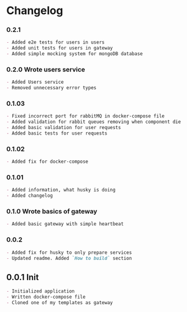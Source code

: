 # Changelog

### 0.2.1

```markdown
- Added e2e tests for users in users
- Added unit tests for users in gateway
- Added simple mocking system for mongoDB database
```

### 0.2.0 Wrote users service

```markdown
- Added Users service
- Removed unnecessary error types
```

### 0.1.03

```markdown
- Fixed incorrect port for rabbitMQ in docker-compose file
- Added validation for rabbit queues removing when component die
- Added basic validation for user requests
- Added basic tests for user requests
```

### 0.1.02

```markdown
- Added fix for docker-compose
```

### 0.1.01

```markdown
- Added information, what husky is doing
- Added changelog
```

### 0.1.0 Wrote basics of gateway

```markdown
- Added basic gateway with simple heartbeat
```

### 0.0.2

```markdown
- Added fix for husky to only prepare services
- Updated readme. Added `How to build` section
```

## 0.0.1 Init

```markdown
- Initialized application
- Written docker-compose file
- Cloned one of my templates as gateway
```
